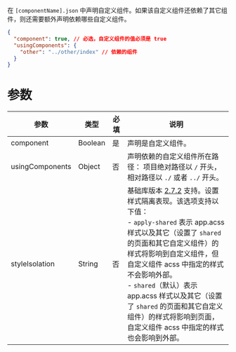 在 `[componentName].json` 中声明自定义组件。如果该自定义组件还依赖了其它组件，则还需要额外声明依赖哪些自定义组件。

```json
{
  "component": true, // 必选，自定义组件的值必须是 true
  "usingComponents": {
    "other": "../other/index" // 依赖的组件
  }
}
```

# 参数

| **参数** | **类型** | **必填** | **说明** |
| --- | --- | --- | --- |
| component | Boolean | 是 | 声明是自定义组件。 |
| usingComponents | Object | 否 | 声明依赖的自定义组件所在路径： 项目绝对路径以 `/` 开头，相对路径以 `./` 或者 `../` 开头。 |
| styleIsolation | String | 否 | 基础库版本 [2.7.2](https://opendocs.alipay.com/mini/framework/lib-upgrade-v2) 支持。设置样式隔离表现。该选项支持以下值： <br/>- `apply-shared` 表示 app.acss 样式以及其它（设置了 `shared` 的页面和其它自定义组件）的样式将影响到自定义组件，但自定义组件 acss 中指定的样式不会影响外部。 <br/>- `shared`（默认）表示 app.acss 样式以及其它（设置了 `shared` 的页面和其它自定义组件）的样式将影响到页面，自定义组件 acss 中指定的样式也会影响到外部。 <br/> |
